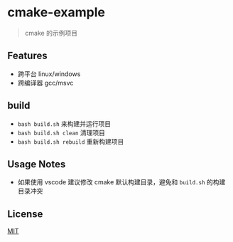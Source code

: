 # cmake-example

> cmake 的示例项目

## Features

- 跨平台 linux/windows
- 跨编译器 gcc/msvc

## build

- `bash build.sh` 来构建并运行项目
- `bash build.sh clean` 清理项目
- `bash build.sh rebuild` 重新构建项目

## Usage Notes

- 如果使用 vscode 建议修改 cmake 默认构建目录，避免和 `build.sh` 的构建目录冲突

## License

[MIT](LICENSE)
